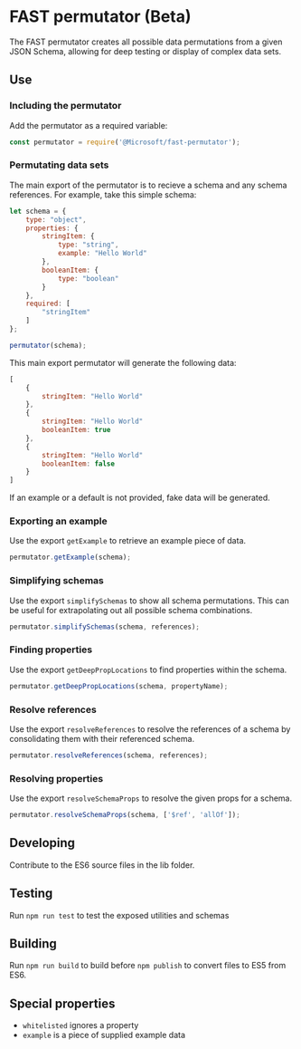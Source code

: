 # FAST permutator (Beta)
The FAST permutator creates all possible data permutations from a given JSON Schema, allowing for deep testing or display of complex data sets.

## Use
### Including the permutator
Add the permutator as a required variable:
```javascript
const permutator = require('@Microsoft/fast-permutator');
```

### Permutating data sets
The main export of the permutator is to recieve a schema and any schema references. For example, take this simple schema:

```javascript
let schema = {
    type: "object",
    properties: {
        stringItem: {
            type: "string",
            example: "Hello World"
        },
        booleanItem: {
            type: "boolean"
        }
    },
    required: [
        "stringItem"
    ]
};

permutator(schema);
```

This main export permutator will generate the following data:

```javascript
[
    {
        stringItem: "Hello World"
    },
    {
        stringItem: "Hello World"
        booleanItem: true        
    },
    {
        stringItem: "Hello World"
        booleanItem: false        
    }
]
```

If an example or a default is not provided, fake data will be generated.

### Exporting an example
Use the export `getExample` to retrieve an example piece of data.

```javascript
permutator.getExample(schema);
```

### Simplifying schemas
Use the export `simplifySchemas` to show all schema permutations. This can be useful for extrapolating out all possible schema combinations.

```javascript
permutator.simplifySchemas(schema, references);
```

### Finding properties
Use the export `getDeepPropLocations` to find properties within the schema.

```javascript
permutator.getDeepPropLocations(schema, propertyName);
```

### Resolve references
Use the export `resolveReferences` to resolve the references of a schema by consolidating them with their referenced schema.

```javascript
permutator.resolveReferences(schema, references);
```

### Resolving properties
Use the export `resolveSchemaProps` to resolve the given props for a schema.

```javascript
permutator.resolveSchemaProps(schema, ['$ref', 'allOf']);
```

## Developing
Contribute to the ES6 source files in the lib folder.

## Testing
Run `npm run test` to test the exposed utilities and schemas

## Building
Run `npm run build` to build before `npm publish` to convert files to ES5 from ES6.

## Special properties
- `whitelisted` ignores a property
- `example` is a piece of supplied example data